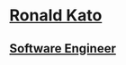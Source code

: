 <div id="name">
            <h1 class="allHeaders">
                <a class="nextLinks" href="https://www.linkedin.com/in/ronald-kato-94385116b/" target="_blank">Ronald Kato</a>
            </h1>
            <h2 class="allHeaders">
                <a href="https://www.linkedin.com/in/ronald-kato-94385116b/" target="_blank">Software Engineer</a>
            </h2>
        </div>
